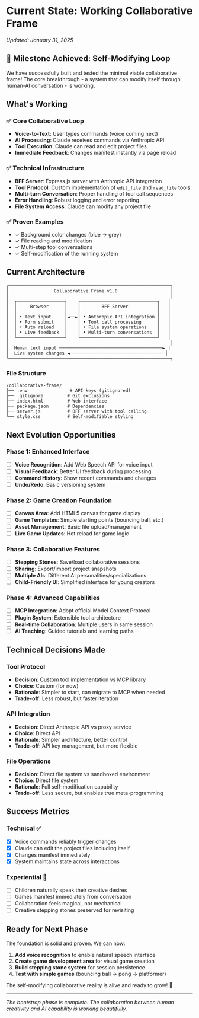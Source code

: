 # Current State: Working Collaborative Frame
*Updated: January 31, 2025*

## 🎉 Milestone Achieved: Self-Modifying Loop

We have successfully built and tested the minimal viable collaborative frame! The core breakthrough - a system that can modify itself through human-AI conversation - is working.

## What's Working

### ✅ Core Collaborative Loop
- **Voice-to-Text**: User types commands (voice coming next)
- **AI Processing**: Claude receives commands via Anthropic API
- **Tool Execution**: Claude can read and edit project files
- **Immediate Feedback**: Changes manifest instantly via page reload

### ✅ Technical Infrastructure
- **BFF Server**: Express.js server with Anthropic API integration
- **Tool Protocol**: Custom implementation of `edit_file` and `read_file` tools
- **Multi-turn Conversation**: Proper handling of tool call sequences
- **Error Handling**: Robust logging and error reporting
- **File System Access**: Claude can modify any project file

### ✅ Proven Examples
- ✓ Background color changes (blue → grey)
- ✓ File reading and modification
- ✓ Multi-step tool conversations
- ✓ Self-modification of the running system

## Current Architecture

```
┌─────────────────────────────────────────────────────────────┐
│                 Collaborative Frame v1.0                    │
│                                                             │
│  ┌──────────────────┐    ┌─────────────────────────────┐   │
│  │     Browser      │    │        BFF Server           │   │
│  │                  │    │                             │   │
│  │ • Text input     │◄──►│ • Anthropic API integration │   │
│  │ • Form submit    │    │ • Tool call processing      │   │
│  │ • Auto reload    │    │ • File system operations    │   │
│  │ • Live feedback  │    │ • Multi-turn conversations  │   │
│  └──────────────────┘    └─────────────────────────────┘   │
│                                                             │
│  Human text input ───────────────────────────────────────► │
│  Live system changes ◄─────────────────────────────────── │
└─────────────────────────────────────────────────────────────┐
```

### File Structure
```
/collaborative-frame/
├── .env                # API keys (gitignored)
├── .gitignore         # Git exclusions
├── index.html         # Web interface
├── package.json       # Dependencies
├── server.js          # BFF server with tool calling
└── style.css          # Self-modifiable styling
```

## Next Evolution Opportunities

### Phase 1: Enhanced Interface
- [ ] **Voice Recognition**: Add Web Speech API for voice input
- [ ] **Visual Feedback**: Better UI feedback during processing
- [ ] **Command History**: Show recent commands and changes
- [ ] **Undo/Redo**: Basic versioning system

### Phase 2: Game Creation Foundation
- [ ] **Canvas Area**: Add HTML5 canvas for game display
- [ ] **Game Templates**: Simple starting points (bouncing ball, etc.)
- [ ] **Asset Management**: Basic file upload/management
- [ ] **Live Game Updates**: Hot reload for game logic

### Phase 3: Collaborative Features
- [ ] **Stepping Stones**: Save/load collaborative sessions
- [ ] **Sharing**: Export/import project snapshots
- [ ] **Multiple AIs**: Different AI personalities/specializations
- [ ] **Child-Friendly UI**: Simplified interface for young creators

### Phase 4: Advanced Capabilities
- [ ] **MCP Integration**: Adopt official Model Context Protocol
- [ ] **Plugin System**: Extensible tool architecture
- [ ] **Real-time Collaboration**: Multiple users in same session
- [ ] **AI Teaching**: Guided tutorials and learning paths

## Technical Decisions Made

### Tool Protocol
- **Decision**: Custom tool implementation vs MCP library
- **Choice**: Custom (for now)
- **Rationale**: Simpler to start, can migrate to MCP when needed
- **Trade-off**: Less robust, but faster iteration

### API Integration
- **Decision**: Direct Anthropic API vs proxy service
- **Choice**: Direct API
- **Rationale**: Simpler architecture, better control
- **Trade-off**: API key management, but more flexible

### File Operations
- **Decision**: Direct file system vs sandboxed environment
- **Choice**: Direct file system
- **Rationale**: Full self-modification capability
- **Trade-off**: Less secure, but enables true meta-programming

## Success Metrics

### Technical ✅
- [x] Voice commands reliably trigger changes
- [x] Claude can edit the project files including itself
- [x] Changes manifest immediately
- [x] System maintains state across interactions

### Experiential 🎯
- [ ] Children naturally speak their creative desires
- [ ] Games manifest immediately from conversation
- [ ] Collaboration feels magical, not mechanical
- [ ] Creative stepping stones preserved for revisiting

## Ready for Next Phase

The foundation is solid and proven. We can now:
1. **Add voice recognition** to enable natural speech interface
2. **Create game development area** for visual game creation
3. **Build stepping stone system** for session persistence
4. **Test with simple games** (bouncing ball → pong → platformer)

The self-modifying collaborative reality is alive and ready to grow! 🌱

---

*The bootstrap phase is complete. The collaboration between human creativity and AI capability is working beautifully.*
